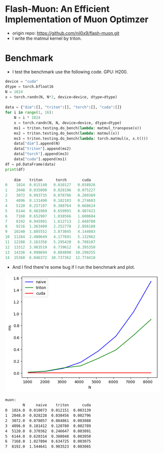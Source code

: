# Flash-Muon: An Efficient Implementation of Muon Optimzer
- origin repo: https://github.com/nil0x9/flash-muon.git
- I write the matmul kernel by triton. 

# Benchmark

- I test the benchmark use the following code. GPU: H200.

```python
device = "cuda"
dtype = torch.bfloat16
N = 1024
x = torch.randn(N, N*2, device=device, dtype=dtype)

data = {"dim":[], "triton":[], "torch":[], "cuda":[]}
for i in range(1, 16):
    N = i * 1024
    x = torch.randn(N, N, device=device, dtype=dtype)
    ms1 = triton.testing.do_bench(lambda: matmul_transpose(x))
    ms2 = triton.testing.do_bench(lambda: matmul(x))
    ms3 = triton.testing.do_bench(lambda: torch.matmul(x, x.t()))
    data["dim"].append(N)
    data["triton"].append(ms2)
    data["torch"].append(ms3)
    data["cuda"].append(ms1)
df = pd.DataFrame(data)
print(df)

    dim    triton      torch       cuda
0    1024  0.015140   0.010127   0.038926
1    2048  0.035008   0.028196   0.075227
2    3072  0.093735   0.078786   0.209389
3    4096  0.131490   0.182103   0.274603
4    5120  0.257187   0.388764   0.668624
5    6144  0.401960   0.659991   0.987421
6    7168  0.652907   1.038566   1.600684
7    8192  0.945991   1.612713   2.040780
8    9216  1.363409   2.252778   2.856188
9   10240  1.805552   3.073045   4.144083
10  11264  2.400649   4.177691   5.132962
11  12288  3.163356   5.295420   6.708187
12  13312  3.983519   6.739612   8.395350
13  14336  4.998694   8.884090  10.290255
14  15360  6.046372  10.737362  12.774410
```

- And I find there're some bug if I run the benchmark and plot.

![alt text](./image.png)

```bash
muon:
        N     naive    triton      cuda
0  1024.0  0.010073  0.012151  0.003139
1  2048.0  0.028228  0.030456  0.002796
2  3072.0  0.078057  0.084861  0.003088
3  4096.0  0.181412  0.120780  0.002789
4  5120.0  0.370362  0.246647  0.003091
5  6144.0  0.620314  0.388048  0.003050
6  7168.0  1.027804  0.634725  0.003075
7  8192.0  1.544641  0.903523  0.003065
```